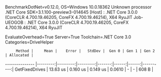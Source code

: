 
BenchmarkDotNet=v0.12.0, OS=Windows 10.0.18362
Unknown processor
.NET Core SDK=3.1.100-preview3-014645
  [Host]     : .NET Core 3.0.0 (CoreCLR 4.700.19.46205, CoreFX 4.700.19.46214), X64 RyuJIT
  Job-UEOGOB : .NET Core 3.0.0 (CoreCLR 4.700.19.46205, CoreFX 4.700.19.46214), X64 RyuJIT

EvaluateOverhead=True  Server=True  Toolchain=.NET Core 3.0  
Categories=DriveHelper  

         Method |     Mean |    Error |   StdDev |  Gen 0 | Gen 1 | Gen 2 | Allocated |
--------------- |---------:|---------:|---------:|-------:|------:|------:|----------:|
 GetFixedDrives | 13.63 us | 0.160 us | 0.149 us | 0.0610 |     - |     - |     608 B |
